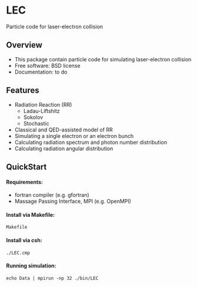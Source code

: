 # LEC
Particle code for laser-electron collision
## Overview
- This package contain particle code for simulating laser-electron collision
- Free software: BSD license
- Documentation: to do
## Features
- Radiation Reaction (RR)
  - Ladau-Liftshitz
  - Sokolov
  - Stochastic
- Classical and QED-assisted model of RR
- Simulating a single electron or an electron bunch
- Calculating radiation spectrum and photon number distribution
- Calculating radiation angular distribution
## QuickStart
#### Requirements:
- fortran compiler (e.g. gfortran)
- Massage Passing Interface, MPI (e.g. OpenMPI)
#### Install via Makefile:
```Makefile```
#### Install via csh:
```./LEC.cmp```
#### Running simulation:
```echo Data | mpirun -np 32 ./bin/LEC```

